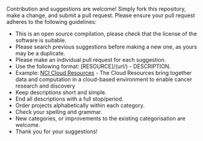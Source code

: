 Contribution and suggestions are welcome! Simply fork this repository, make a change, and submit a pull request. Please ensure your pull request adheres to the following guidelines:

- This is an open source compilation, please check that the license of the software is suitable.<br />
- Please search previous suggestions before making a new one, as yours may be a duplicate.<br />
- Please make an individual pull request for each suggestion.<br />
- Use the following format: [RESOURCE]/(url/) - DESCRIPTION.<br />
- Example: [NCI Cloud Resources](https://cbiit.cancer.gov/ncip/crdc-cloud-resources) - The Cloud Resources bring together data and computation in a cloud-based environment to enable cancer research and discovery
- Keep descriptions short and simple.<br />
- End all descriptions with a full stop/period.<br />
- Order projects alphabetically within each category.<br />
- Check your spelling and grammar.<br />
- New categories, or improvements to the existing categorisation are welcome.<br />
- Thank you for your suggestions!
